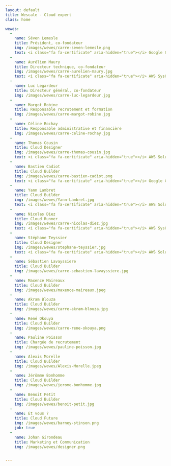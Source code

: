 ```yaml
---
layout: default
title: Wescale - Cloud expert
class: home

wewes:
  -
    name: Séven Lemesle
    title: Président, co-fondateur
    img: /images/wewes/carre-seven-lemesle.png
    text: <i class="fa fa-certificate" aria-hidden="true"></i> Google Cloud platform Architect
  -
    name: Aurélien Maury
    title: Directeur technique, co-fondateur
    img: /images/wewes/carre-aurelien-maury.jpg
    text: <i class="fa fa-certificate" aria-hidden="true"></i> AWS SysOps Administrator
  -
    name: Luc Legardeur
    title: Directeur général, co-fondateur
    img: /images/wewes/carre-luc-legardeur.jpg
  -
    name: Margot Robine
    title: Responsable recrutement et formation
    img: /images/wewes/carre-margot-robine.jpg
  -
    name: Céline Rochay
    title: Responsable administrative et financière
    img: /images/wewes/carre-celine-rochay.jpg
  -
    name: Thomas Cousin
    title: Cloud Designer
    img: /images/wewes/carre-thomas-cousin.jpg
    text: <i class="fa fa-certificate" aria-hidden="true"></i> AWS Solution Architect
  -
    name: Bastien Cadiot
    title: Cloud Builder
    img: /images/wewes/carre-bastien-cadiot.png
    text: <i class="fa fa-certificate" aria-hidden="true"></i> Google Cloud platform Architect
  -
    name: Yann Lambret
    title: Cloud Builder
    img: /images/wewes/Yann-Lambret.jpg
    text: <i class="fa fa-certificate" aria-hidden="true"></i> AWS Solution Architect
  -
    name: Nicolas Diez
    title: Cloud Runner
    img: /images/wewes/carre-nicolas-diez.jpg
    text: <i class="fa fa-certificate" aria-hidden="true"></i> AWS SysOps Administrator
  -
    name: Stéphane Teyssier
    title: Cloud Designer
    img: /images/wewes/stephane-teyssier.jpg
    text: <i class="fa fa-certificate" aria-hidden="true"></i> AWS Solution Architect Pro
  -
    name: Sébastien Lavayssiere
    title: Cloud Builder
    img: /images/wewes/carre-sebastien-lavayssiere.jpg
  -
    name: Maxence Maireaux
    title: Cloud Builder
    img: /images/wewes/maxence-maireaux.jpeg
  -
    name: Akram Blouza
    title: Cloud Builder
    img: /images/wewes/carre-akram-blouza.jpg
  -
    name: René Okouya
    title: Cloud Builder
    img: /images/wewes/carre-rene-okouya.png
  -
    name: Pauline Poisson
    title: Chargée de recrutement
    img: /images/wewes/pauline-poisson.jpg
  -
    name: Alexis Morelle
    title: Cloud Builder
    img: /images/wewes/Alexis-Morelle.jpeg
  -
    name: Jérômme Bonhomme
    title: Cloud Builder
    img: /images/wewes/jerome-bonhomme.jpg
  -
    name: Benoit Petit
    title: Cloud Builder
    img: /images/wewes/benoit-petit.jpg
  -
    name: Et vous ?
    title: Cloud Future
    img: /images/wewes/barney-stinson.png
    job: true
  -
    name: Johan Girondeau
    title: Marketing et Communication
    img: /images/wewes/designer.png


---
```

